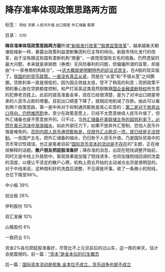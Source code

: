 # 降存准率体现政策思路两方面

标签： `财经` `天朝` `人民币升值` `出口顺差` `外汇储备` `股票` 

目录： `打印`

**降存准率体现政策思路两方面**所谓[“新股发行改革”“股票监管改革](../../../2012/2/9/禁止机构打新股，新股“高价”将暴跌.md)”，越来越象天朝诸般维新一样，暴露出政策利益垄断集团利已主导的倾向。新股市场化发行的改革，由于没有跟这些国有垄断机构“商量”，一直饱受国有五毛的炮轰。仍然遗留的最大问题，本来就是承销商（券商）无风险暴利的问题，但偏偏所谓的监管，却是由“十一家券商机构联合”，——>[这大概就是明朝特色的廷议式民主](http://darthvad.blog.163.com/blog/static/5339947020094211013072/)，在A股的现实版了。[我国的的货币政策，一直没有真正从紧](../../../2008/6/2/横眉冷对资本利益呼吁，坚守从紧货币政策.md)，而是在“从宽”和“不很从宽”之间腾挪。贷款利率一直是很低的，因为国企效益太低，受不了稍高的利息；而把政策干预的重心放在贷款额度控制，和严打吴英这类竟然胆敢跟[国企金融垄断特权](../../../2011/9/21/打压“投机和高利贷”，经济危机只会火上添油.md)抢生意的犯罪老百姓上。此前的提高准备金率，现在已经很清楚，是为了对冲出口顺差带来的人民币占款的增量。目前出口顺差下降了，就相应地削减了存款。由此可以看到两个政策思路，第一是中央对于抑制通货膨胀是真心实意的；[第二是对于放弃出口导向，仍然难而割](../../../2009/5/6/出口导向是暂时的还是永远的？.md)舍。至少在政策意愿上，已经不太愿意继续人民币升值了，但外汇储备也是不愿意放开的。只不过，当[外汇储备在美联储主导的超低利率下，必然在美元泡沫中渐渐缩水](../../../2011/8/12/美联储QE-n都无关紧要.md)，如此外部压力下，如果不放弃外汇管制，恐怕人民币升值是难免的。[否则内部人民币通货膨胀是，仅就外汇占款这一项，就已经是无法控制](../../../2011/11/30/平价购买力的货币“稳定”：汇率稳定则通货膨胀.md)。一些国产五毛，把外汇储备的缩水，仍归咎于人民币升值，乃是国际贸易中的货币常识性错误。也正是笔者目前“[国际货币资本的流动是不存在](../../../2012/2/20/“资本”是金本位的衍生概念.md)的”主题，正在继续解释的话题。**散户朋友把屁股准备好**；降存准的消息，出现在短线调整开始前，同时又是中线上升趋势中。客观效果是加强了短线诱多，也将加强短线回调的洗盘的深度，以便让不坚定的散户心寒。机构上周五开始的主动减仓出货是很明显的。对于中线来说，这种借利好的洗盘后调整，不见得是坏事。收了一条微小的阳线，仓位下降至98%。

中小板 39%

创业板 28%

伊利股份 10%

双汇发展 10%

山推股份 6%

一致药业 5%

资金2%各位把屁股准备好，尽管比不上元旦前后的过山车，这一跌的单天，估计会挺震撼的。前一篇：[“资本”是金本位的衍生概念](../../../2012/2/20/“资本”是金本位的衍生概念.md)

后一篇：[国际资本流动是假象,金本位不成立，货币战争也就不成立](../../../2012/2/21/国际资本流动是假象,金本位不成立，货币战争也就不成立.md)